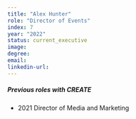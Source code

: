 ```yaml
---
title: "Alex Hunter"
role: "Director of Events"
index: 7
year: "2022"
status: current_executive
image:
degree:
email:
linkedin-url:
---
```

##### Previous roles with CREATE

- 2021 Director of Media and Marketing

